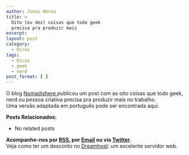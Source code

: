```yaml
---
author: Jonas Abreu
title: >
  Oito (ou dez) coisas que todo geek
  precisa pra produzir mais
excerpt:
layout: post
category:
  - Dicas
tags:
  - Dicas
  - geek
  - nerd
post_format: [ ]
---
```

O blog [ Nomadishere ][1] publicou um post com as oito coisas que todo geek, nerd ou pessoa criativa precisa pra produzir mais no trabalho.  
Uma versão adaptada em português pode ser encontrada aqui.

**Posts Relacionados:** 
*   No related posts









**Acompanhe-nos por [ RSS][3], por [Email][4] ou via [Twitter][5].**  
Veja como ter um desconto no [Dreamhost][6]: um excelente servidor web.

 [1]: http://nomadishere.com/2007/03/12/a-note-to-employers-8-things-intelligent-people-geeks-and-nerds-need-to-work-happy/
 [2]: https://twitter.com/share
 [3]: http://feeds.feedburner.com/VidaGeek
 [4]: http://feedburner.google.com/fb/a/mailverify?uri=VidaGeek&loc=pt_BR
 [5]: http://twitter.com/blogvidageek
 [6]: http://vidageek.net/dreamhost/
